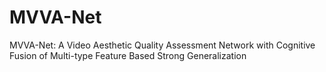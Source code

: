 # MVVA-Net
MVVA-Net: A Video Aesthetic Quality Assessment Network with Cognitive Fusion of Multi-type Feature Based Strong Generalization 
